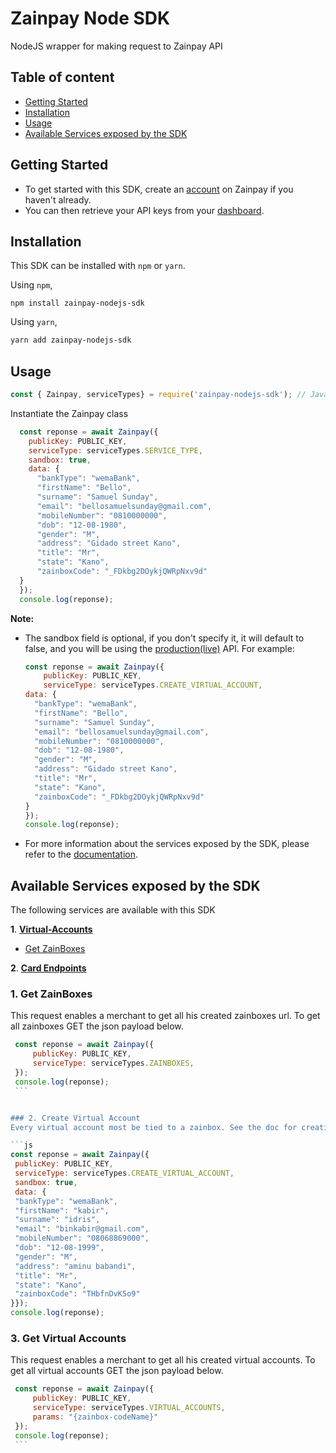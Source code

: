 # Zainpay Node SDK

NodeJS wrapper for making request to Zainpay API


## Table of content

- [Getting Started](#getting-started)
- [Installation](#installation)
- [Usage](#usage)
- [Available Services exposed by the SDK](#available-services-exposed-by-the-sdk)

## Getting Started

- To get started with this SDK, create an [account](https://zainpay.ng/) on Zainpay if you haven't already.
- You can then retrieve your API keys from your [dashboard](https://zainpay.ng/).

## Installation

This SDK can be installed with `npm` or `yarn`.

Using `npm`,

```
npm install zainpay-nodejs-sdk
```

Using `yarn`,

```bash
yarn add zainpay-nodejs-sdk
```

## Usage

```js
const { Zainpay, serviceTypes} = require('zainpay-nodejs-sdk'); // JavaScript
```

Instantiate the Zainpay class

```js
  const reponse = await Zainpay({
    publicKey: PUBLIC_KEY,
    serviceType: serviceTypes.SERVICE_TYPE,
    sandbox: true,
    data: {
      "bankType": "wemaBank",
      "firstName": "Bello",
      "surname": "Samuel Sunday",
      "email": "bellosamuelsunday@gmail.com",
      "mobileNumber": "0810000000",
      "dob": "12-08-1980",
      "gender": "M",
      "address": "Gidado street Kano",
      "title": "Mr",
      "state": "Kano",
      "zainboxCode": "_FDkbg2DOykjQWRpNxv9d"
  }
  });
  console.log(reponse);
```

**Note:**

- The sandbox field is optional, if you don't specify it, it will default to false, and you will be using the [production(live)](https://zainpay.ng/) API. For example:
    
    ```js
    const reponse = await Zainpay({
        publicKey: PUBLIC_KEY,
        serviceType: serviceTypes.CREATE_VIRTUAL_ACCOUNT,
    data: {
      "bankType": "wemaBank",
      "firstName": "Bello",
      "surname": "Samuel Sunday",
      "email": "bellosamuelsunday@gmail.com",
      "mobileNumber": "0810000000",
      "dob": "12-08-1980",
      "gender": "M",
      "address": "Gidado street Kano",
      "title": "Mr",
      "state": "Kano",
      "zainboxCode": "_FDkbg2DOykjQWRpNxv9d"
  }
    });
    console.log(reponse);
    ```


- For more information about the services exposed by the SDK, please refer to the [documentation](https://zainpay.ng/developers/).

## Available Services exposed by the SDK

The following services are available with this SDK

**1**. [**Virtual-Accounts**](#1-virtual-accounts)
- [Get ZainBoxes](#get-zainboxes)

**2**. [**Card Endpoints**](#1-virtual-accounts)



### 1. Get ZainBoxes
This request enables a merchant to get all his created zainboxes url. To get all zainboxes GET the json payload below.
    
   ```js
    const reponse = await Zainpay({
        publicKey: PUBLIC_KEY,
        serviceType: serviceTypes.ZAINBOXES,
    });
    console.log(reponse);
    ```


### 2. Create Virtual Account
Every virtual account most be tied to a zainbox. See the doc for creating an instance of a zainbox. To create a virtual account POST the json payload below.

```js
  const reponse = await Zainpay({
    publicKey: PUBLIC_KEY,
    serviceType: serviceTypes.CREATE_VIRTUAL_ACCOUNT,
    sandbox: true,
    data: {
    "bankType": "wemaBank", 
    "firstName": "kabir",
    "surname": "idris", 
    "email": "binkabir@gmail.com", 
    "mobileNumber": "08068869000", 
    "dob": "12-08-1999", 
    "gender": "M", 
    "address": "aminu babandi", 
    "title": "Mr", 
    "state": "Kano", 
    "zainboxCode": "THbfnDvK5o9"
  }});
  console.log(reponse);
```

### 3. Get Virtual Accounts
This request enables a merchant to get all his created virtual accounts. To get all virtual accounts GET the json payload below.
    
   ```js
    const reponse = await Zainpay({
        publicKey: PUBLIC_KEY,
        serviceType: serviceTypes.VIRTUAL_ACCOUNTS,
        params: "{zainbox-codeName}"
    });
    console.log(reponse);
    ```



